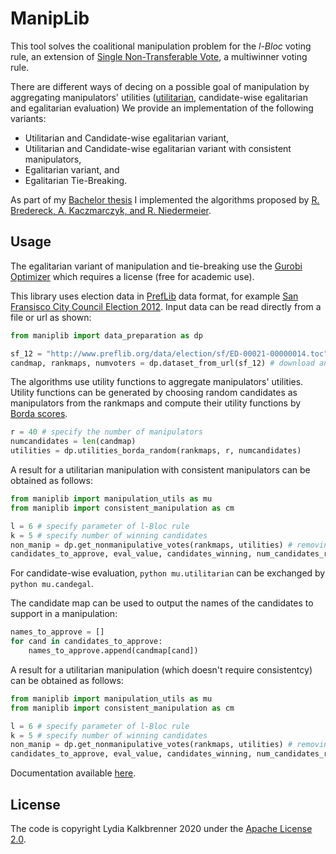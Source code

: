 # ManipLib

This tool solves the coalitional manipulation problem for the *l-Bloc* voting rule, an extension of [Single Non-Transferable Vote](https://en.wikipedia.org/wiki/Single_non-transferable_vote), a multiwinner voting rule.

There are different ways of decing on a possible goal of manipulation by aggregating manipulators' utilities ([utilitarian](https://en.wikipedia.org/wiki/Social_welfare_function#Cardinal_social_welfare_functions), candidate-wise egalitarian and egalitarian evaluation) We provide an implementation of the following variants:
- Utilitarian and Candidate-wise egalitarian variant,
- Utilitarian and Candidate-wise egalitarian variant with consistent manipulators,
- Egalitarian variant, and
- Egalitarian Tie-Breaking.

As part of my [Bachelor thesis](todo) I implemented the algorithms proposed by [R. Bredereck, A. Kaczmarczyk, and R. Niedermeier](https://arxiv.org/abs/1806.10460).

## Usage
The egalitarian variant of manipulation and tie-breaking use the [Gurobi Optimizer](https://www.gurobi.com/) which requires a license (free for academic use).

This library uses election data in [PrefLib](http://www.preflib.org/) data format, for example [San Fransisco City Council Election 2012](http://www.preflib.org/data/election/sf/). Input data can be read directly from a file or url as shown:
```python
from maniplib import data_preparation as dp

sf_12 = "http://www.preflib.org/data/election/sf/ED-00021-00000014.toc" # san fransisco 2012 election dataset
candmap, rankmaps, numvoters = dp.dataset_from_url(sf_12) # download and read election data
```
The algorithms use utility functions to aggregate manipulators' utilities. Utility functions can be generated by choosing random candidates as manipulators from the rankmaps and compute their utility functions by [Borda scores](https://en.wikipedia.org/wiki/Borda_count#Starting_at_0).
```python
r = 40 # specify the number of manipulators
numcandidates = len(candmap)
utilities = dp.utilities_borda_random(rankmaps, r, numcandidates)
```

A result for a utilitarian manipulation with consistent manipulators can be obtained as follows:
```python
from maniplib import manipulation_utils as mu
from maniplib import consistent_manipulation as cm

l = 6 # specify parameter of l-Bloc rule
k = 5 # specify number of winning candidates
non_manip = dp.get_nonmanipulative_votes(rankmaps, utilities) # removing manipulative votes from the rankmaps
candidates_to_approve, eval_value, candidates_winning, num_candidates_replaced = cm.consistent_manipulation(l, k, non_manip, utilities, mu.utilitarian)
```
For candidate-wise evaluation, ```python mu.utilitarian``` can be exchanged by ```python mu.candegal```.

The candidate map can be used to output the names of the candidates to support in a manipulation:
```python
names_to_approve = []
for cand in candidates_to_approve:
	names_to_approve.append(candmap[cand])
```

A result for a utilitarian manipulation (which doesn't require consistentcy) can be obtained as follows:
```python
from maniplib import manipulation_utils as mu
from maniplib import consistent_manipulation as cm

l = 6 # specify parameter of l-Bloc rule
k = 5 # specify number of winning candidates
non_manip = dp.get_nonmanipulative_votes(rankmaps, utilities) # removing manipulative votes from the rankmaps
candidates_to_approve, eval_value, candidates_winning, num_candidates_replaced = cm.consistent_manipulation(l, k, non_manip, utilities, mu.utilitarian)
```

Documentation available [here](https://kalkbrennerei.github.io/maniplib/).

## License
The code is copyright Lydia Kalkbrenner 2020 under the [Apache License 2.0](LICENSE).
